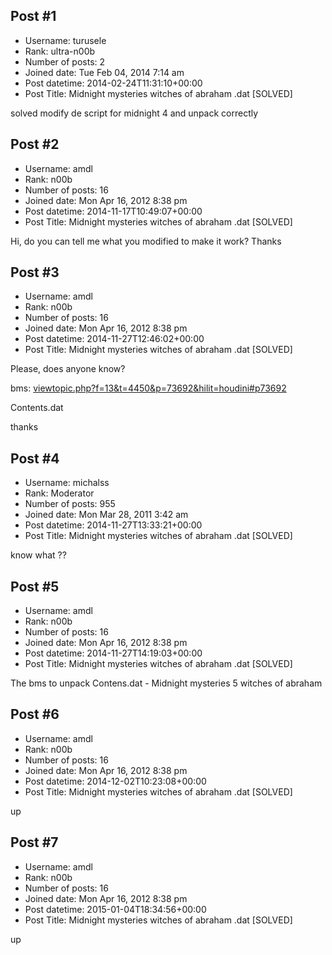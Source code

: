 ## Post #1
- Username: turusele
- Rank: ultra-n00b
- Number of posts: 2
- Joined date: Tue Feb 04, 2014 7:14 am
- Post datetime: 2014-02-24T11:31:10+00:00
- Post Title: Midnight mysteries witches of abraham .dat [SOLVED]

solved modify de script for midnight 4 and unpack correctly
## Post #2
- Username: amdl
- Rank: n00b
- Number of posts: 16
- Joined date: Mon Apr 16, 2012 8:38 pm
- Post datetime: 2014-11-17T10:49:07+00:00
- Post Title: Midnight mysteries witches of abraham .dat [SOLVED]

Hi, do you can tell me what you modified to make it work?
Thanks
## Post #3
- Username: amdl
- Rank: n00b
- Number of posts: 16
- Joined date: Mon Apr 16, 2012 8:38 pm
- Post datetime: 2014-11-27T12:46:02+00:00
- Post Title: Midnight mysteries witches of abraham .dat [SOLVED]

Please, does anyone know?

bms:
[viewtopic.php?f=13&t=4450&p=73692&hilit=houdini#p73692](http://forum.xentax.com/viewtopic.php?f=13&t=4450&p=73692&hilit=houdini#p73692)

Contents.dat


thanks
## Post #4
- Username: michalss
- Rank: Moderator
- Number of posts: 955
- Joined date: Mon Mar 28, 2011 3:42 am
- Post datetime: 2014-11-27T13:33:21+00:00
- Post Title: Midnight mysteries witches of abraham .dat [SOLVED]

know what ??
## Post #5
- Username: amdl
- Rank: n00b
- Number of posts: 16
- Joined date: Mon Apr 16, 2012 8:38 pm
- Post datetime: 2014-11-27T14:19:03+00:00
- Post Title: Midnight mysteries witches of abraham .dat [SOLVED]

The bms to unpack Contens.dat - Midnight mysteries 5 witches of abraham
## Post #6
- Username: amdl
- Rank: n00b
- Number of posts: 16
- Joined date: Mon Apr 16, 2012 8:38 pm
- Post datetime: 2014-12-02T10:23:08+00:00
- Post Title: Midnight mysteries witches of abraham .dat [SOLVED]

up
## Post #7
- Username: amdl
- Rank: n00b
- Number of posts: 16
- Joined date: Mon Apr 16, 2012 8:38 pm
- Post datetime: 2015-01-04T18:34:56+00:00
- Post Title: Midnight mysteries witches of abraham .dat [SOLVED]

up
